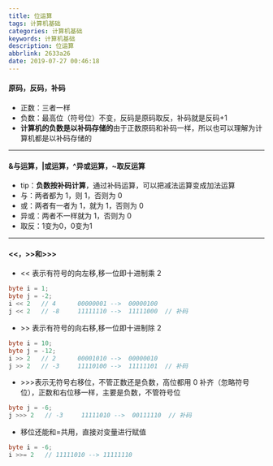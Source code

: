 ```yaml
---
title: 位运算
tags: 计算机基础
categories: 计算机基础
keywords: 计算机基础
description: 位运算
abbrlink: 2633a26
date: 2019-07-27 00:46:18
---
```


#### 原码，反码，补码

- 正数：三者一样
- 负数：最高位（符号位）不变，反码是原码取反，补码就是反码+1
- **计算机的负数是以补码存储的**由于正数原码和补码一样，所以也可以理解为计算机都是以补码存储的

---

#### &与运算，|或运算，^异或运算，~取反运算

- tip：**负数按补码计算**，通过补码运算，可以把减法运算变成加法运算
- 与：两者都为 1，则 1，否则为 0
- 或：两者有一者为 1，就为 1，否则为 0
- 异或：两者不一样就为 1，否则为 0
- 取反：1变为0，0变为1

---

#### <<，>>和>>>

- << 表示有符号的向左移,移一位即十进制乘 2

```java
byte i = 1;
byte j = -2;
i << 2   // 4      00000001 -->  00000100
j << 2   // -8     11111110 -->  11111000  // 补码
```

- \>> 表示有符号的向右移,移一位即十进制除 2

```java
byte i = 10;
byte j = -12;
i >> 2   // 2      00001010 -->  00000010
j >> 2   // -3     11110100 -->  11111101  // 补码
```

- \>>>表示无符号右移位，不管正数还是负数，高位都用 0 补齐（忽略符号位），正数和右位移一样，主要是负数，不管符号位

```java
byte j = -6;
j >>> 2   // -3     11111010 -->  00111110  // 补码
```

- 移位还能和=共用，直接对变量进行赋值

```java
byte i = -6;
i >>= 2   // 11111010 --> 11111110
```
